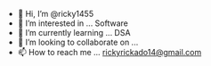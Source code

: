 - 👋 Hi, I’m @ricky1455
- 👀 I’m interested in ... Software
- 🌱 I’m currently learning ... DSA
- 💞️ I’m looking to collaborate on ...
- 📫 How to reach me ... rickyrickado14@gmail.com

<!---
ricky1455/ricky1455 is a ✨ special ✨ repository because its `README.md` (this file) appears on your GitHub profile.
You can click the Preview link to take a look at your changes.
--->
